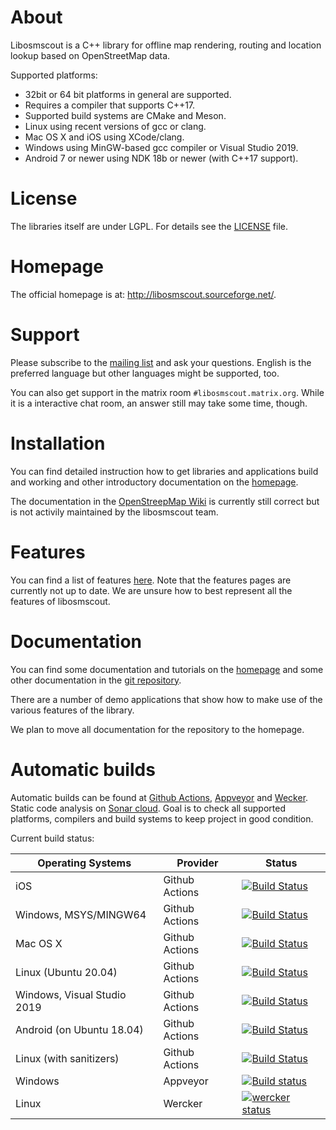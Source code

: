 # About

Libosmscout is a C++ library for offline map rendering, routing and location lookup
based on OpenStreetMap data.

Supported platforms:
* 32bit or 64 bit platforms in general are supported.
* Requires a compiler that supports C++17.
* Supported build systems are CMake and Meson.
* Linux using recent versions of gcc or clang.
* Mac OS X and iOS using XCode/clang.
* Windows using MinGW-based gcc compiler or Visual Studio 2019.
* Android 7 or newer using NDK 18b or newer (with C++17 support).

# License

The libraries itself are under LGPL. For details see the [LICENSE](/LICENSE) file.

# Homepage

The official homepage is at: http://libosmscout.sourceforge.net/.

# Support

Please subscribe to the [mailing list](https://sourceforge.net/p/libosmscout/mailman/libosmscout-development/)
and ask your questions. English is the preferred language but other languages might be supported,
too.

You can also get support in the matrix room `#libosmscout.matrix.org`. While
it is a interactive chat room, an answer still may take some
time, though.


# Installation

You can find detailed instruction how to get libraries and applications
build and working and other introductory documentation on the
[homepage](http://libosmscout.sourceforge.net/documentation/).

The documentation in the [OpenStreepMap Wiki](http://wiki.openstreetmap.org/wiki/Libosmscout)
is currently still correct but is not activily maintained by the
libosmscout team.

# Features

You can find a list of features [here](http://libosmscout.sourceforge.net/features/).
Note that the features pages are currently not up to date. We are unsure how to
best represent all the features of libosmscout.

# Documentation

You can find some documentation and tutorials on the [homepage](http://libosmscout.sourceforge.net)
and some other documentation in the [git repository](/Documentation/).

There are a number of demo applications that show how to make use of the various
features of the library.

We plan to move all documentation for the repository to the homepage.

# Automatic builds

Automatic builds can be found at [Github Actions](https://github.com/Framstag/libosmscout/actions),
[Appveyor](https//ci.appveyor.com/project/Framstag/libosmscout) and [Wecker](https://app.wercker.com/project/byKey/39a4ba230c28d1d9e4ecae6158b283e8).
Static code analysis on [Sonar cloud](https://sonarcloud.io/dashboard?id=Framstag_libosmscout).
Goal is to check all supported platforms, compilers and build systems to keep project in good condition.

Current build status:

|Operating Systems|Provider|Status|
|-----------------|--------|------|
|iOS|Github Actions|[![Build Status](https://github.com/Framstag/libosmscout/actions/workflows/build_and%20test_on_ios.yml/badge.svg)](https://github.com/Framstag/libosmscout/actions/workflows/build_and%20test_on_ios.yml)|
|Windows, MSYS/MINGW64|Github Actions|[![Build Status](https://github.com/Framstag/libosmscout/actions/workflows/build_and%20test_on_msys.yml/badge.svg)](https://github.com/Framstag/libosmscout/actions/workflows/build_and%20test_on_msys.yml)|
|Mac OS X|Github Actions|[![Build Status](https://github.com/Framstag/libosmscout/actions/workflows/build_and%20test_on_osx.yml/badge.svg)](https://github.com/Framstag/libosmscout/actions/workflows/build_and%20test_on_osx.yml)|
|Linux (Ubuntu 20.04)|Github Actions|[![Build Status](https://github.com/Framstag/libosmscout/actions/workflows/build_and%20test_on_ubuntu_20_04.yml/badge.svg)](https://github.com/Framstag/libosmscout/actions/workflows/build_and%20test_on_ubuntu_20_04.yml)|
|Windows, Visual Studio 2019|Github Actions|[![Build Status](https://github.com/Framstag/libosmscout/actions/workflows/build_and%20test_on_vs2019.yml/badge.svg)](https://github.com/Framstag/libosmscout/actions/workflows/build_and%20test_on_vs2019.yml)|
|Android (on Ubuntu 18.04)|Github Actions|[![Build Status](https://github.com/Framstag/libosmscout/actions/workflows/build_on_ubuntu_18_04_qt_android.yml/badge.svg)](https://github.com/Framstag/libosmscout/actions/workflows/build_on_ubuntu_18_04_qt_android.yml)|
|Linux (with sanitizers)|Github Actions|[![Build Status](https://github.com/Framstag/libosmscout/actions/workflows/sanitize_on_ubuntu_20_04.yml/badge.svg)](https://github.com/Framstag/libosmscout/actions/workflows/sanitize_on_ubuntu_20_04.yml)|
|Windows|Appveyor|[![Build status](https://ci.appveyor.com/api/projects/status/s38jd7v5cwhwra8t?svg=true)](https://ci.appveyor.com/project/Framstag/libosmscout)|
|Linux|Wercker|[![wercker status](https://app.wercker.com/status/39a4ba230c28d1d9e4ecae6158b283e8/s/master "wercker status")](https://app.wercker.com/project/byKey/39a4ba230c28d1d9e4ecae6158b283e8)|
